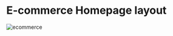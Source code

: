 # E-commerce Homepage layout
![ecommerce](https://user-images.githubusercontent.com/65220903/138145867-cbaa0932-043c-4009-a8e0-59dd4ff92966.png)
